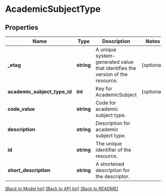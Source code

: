 # AcademicSubjectType

## Properties
Name | Type | Description | Notes
------------ | ------------- | ------------- | -------------
**_etag** | **string** | A unique system-generated value that identifies the version of the resource. | [optional] 
**academic_subject_type_id** | **int** | Key for AcademicSubject | [optional] 
**code_value** | **string** | Code for academic subject type. | 
**description** | **string** | Description for academic subject type. | 
**id** | **string** | The unique identifier of the resource. | 
**short_description** | **string** | A shortened description for the descriptor. | 

[[Back to Model list]](../README.md#documentation-for-models) [[Back to API list]](../README.md#documentation-for-api-endpoints) [[Back to README]](../README.md)


